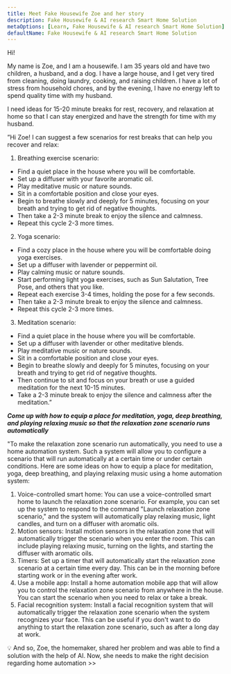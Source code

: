 ```yaml
---
title: Meet Fake Housewife Zoe and her story
description: Fake Housewife & AI research Smart Home Solution
metaOptions: [Learn, Fake Housewife & AI research Smart Home Solution]
defaultName: Fake Housewife & AI research Smart Home Solution
---
```


<LessonImages imageClasses="mb"  src='fake-housewife-and-ai-research-smart-home-solution/lesson-2-banner.png' alt="fake housewife ai" />

<RoboAcademyText fWeight="600">

Hi!

My name is Zoe, and I am a housewife. I am 35 years old and have two children, a husband, and a dog. I have a large house, and I get very tired from cleaning, doing laundry, cooking, and raising children. I have a lot of stress from household chores, and by the evening, I have no energy left to spend quality time with my husband.

I need ideas for 15-20 minute breaks for rest, recovery, and relaxation at home so that I can stay energized and have the strength for time with my husband.

</RoboAcademyText>

<ChatGPT/>

”Hi Zoe! I can suggest a few scenarios for rest breaks that can help you recover and relax:

1. Breathing exercise scenario:
- Find a quiet place in the house where you will be comfortable.
- Set up a diffuser with your favorite aromatic oil.
- Play meditative music or nature sounds.
- Sit in a comfortable position and close your eyes.
- Begin to breathe slowly and deeply for 5 minutes, focusing on your breath and trying to get rid of negative thoughts.
- Then take a 2-3 minute break to enjoy the silence and calmness.
- Repeat this cycle 2-3 more times.
2. Yoga scenario:
- Find a cozy place in the house where you will be comfortable doing yoga exercises.
- Set up a diffuser with lavender or peppermint oil.
- Play calming music or nature sounds.
- Start performing light yoga exercises, such as Sun Salutation, Tree Pose, and others that you like.
- Repeat each exercise 3-4 times, holding the pose for a few seconds.
- Then take a 2-3 minute break to enjoy the silence and calmness.
- Repeat this cycle 2-3 more times.
3. Meditation scenario:
- Find a quiet place in the house where you will be comfortable.
- Set up a diffuser with lavender or other meditative blends.
- Play meditative music or nature sounds.
- Sit in a comfortable position and close your eyes.
- Begin to breathe slowly and deeply for 5 minutes, focusing on your breath and trying to get rid of negative thoughts.
- Then continue to sit and focus on your breath or use a guided meditation for the next 10-15 minutes.
- Take a 2-3 minute break to enjoy the silence and calmness after the meditation.”

***Come up with how to equip a place for meditation, yoga, deep breathing, and playing relaxing music so that the relaxation zone scenario runs automatically***

<ChatGPT/>

"To make the relaxation zone scenario run automatically, you need to use a home automation system. Such a system will allow you to configure a scenario that will run automatically at a certain time or under certain conditions. Here are some ideas on how to equip a place for meditation, yoga, deep breathing, and playing relaxing music using a home automation system:

1. Voice-controlled smart home: You can use a voice-controlled smart home to launch the relaxation zone scenario. For example, you can set up the system to respond to the command "Launch relaxation zone scenario," and the system will automatically play relaxing music, light candles, and turn on a diffuser with aromatic oils.
2. Motion sensors: Install motion sensors in the relaxation zone that will automatically trigger the scenario when you enter the room. This can include playing relaxing music, turning on the lights, and starting the diffuser with aromatic oils.
3. Timers: Set up a timer that will automatically start the relaxation zone scenario at a certain time every day. This can be in the morning before starting work or in the evening after work.
4. Use a mobile app: Install a home automation mobile app that will allow you to control the relaxation zone scenario from anywhere in the house. You can start the scenario when you need to relax or take a break.
5. Facial recognition system: Install a facial recognition system that will automatically trigger the relaxation zone scenario when the system recognizes your face. This can be useful if you don't want to do anything to start the relaxation zone scenario, such as after a long day at work.

<LessonCodeWrapper language="plainText">

💡 And so, Zoe, the homemaker, shared her problem and was able to find a solution with the help of AI. Now, she needs to make the right decision regarding home automation >> 

</LessonCodeWrapper>